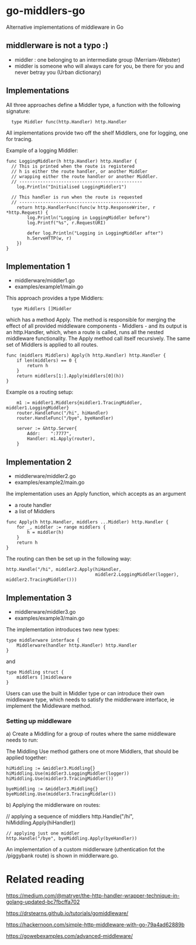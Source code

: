 # go-middlers-go
Alternative implementations of middleware in Go

## middlerware is not a typo :)
  - middler : one belonging to an intermediate group (Merriam-Webster)
  - middler is someone who will always care for you, be there for you and never betray you (Urban dictionary)

## Implementations

All three approaches define a Middler type, a function with the following signature:

```
  type Middler func(http.Handler) http.Handler
```

All implementations provide two off the shelf Middlers, one for logging, one for tracing.

Example of a logging Middler:

```
func LoggingMiddler(h http.Handler) http.Handler {
  // This is printed when the route is registered
  // h is either the route handler, or another Middler
  // wrapping either the route handler or another Middler.
  // -----------------------------------------------
	log.Println("Initialised LoggingMiddler1")

  // This handler is run when the route is requested
  // -----------------------------------------------
	return http.HandlerFunc(func(w http.ResponseWriter, r *http.Request) {
		log.Println("Logging in LoggingMiddler before")
		log.Printf("%s", r.RequestURI)

		defer log.Println("Logging in LoggingMiddler after")
		h.ServeHTTP(w, r)
	})
}
```

## Implementation 1

  - middlerware/middler1.go
  - examples/example1/main.go

This approach provides a type Middlers:

```
  type Middlers []Middler
```

which has a method Apply. The method is responsible for merging the effect of all provided
middleware components - Middlers - and its output is an http.Handler, which, when a route
is called, runs all the nested middleware functionality. The Apply method call itself recursively.
The same set of Middlers is applied to all routes.

```
func (middlers Middlers) Apply(h http.Handler) http.Handler {
	if len(middlers) == 0 {
		return h
	}
	return middlers[1:].Apply(middlers[0](h))
}
```

Example os a routing setup:
```
	m1 := middler1.Middlers{middler1.TracingMiddler, middler1.LoggingMiddler}
	router.HandleFunc("/hi", hiHandler)
	router.HandleFunc("/bye", byeHandler)

	server := &http.Server{
		Addr:    ":7777",
		Handler: m1.Apply(router),
	}
```

## Implementation 2

  - middlerware/middler2.go
  - examples/example2/main.go

Ihe implementation uses an Apply function, which accepts as an argument

  - a route handler
  - a list of Middlers

```
func Apply(h http.Handler, middlers ...Middler) http.Handler {
	for _, middler := range middlers {
		h = middler(h)
	}
	return h
}
```
The routing can then be set up in the following way:

```
http.Handle("/hi", middler2.Apply(hiHandler,
                                  middler2.LoggingMiddler(logger), middler2.TracingMiddler()))
```

## Implementation 3
  
  - middlerware/middler3.go
  - examples/example3/main.go

The implementation introduces two new types:

```
type middlerware interface {
	Middlerware(handler http.Handler) http.Handler
}
```

and

```
type Middling struct {
	middlers []middleware
}
```

Users can use the built in Middler type or can introduce their own middleware type, which
needs to satisfy the middlerware interface, ie implement the Middleware method.

### Setting up middleware

a) Create a Middling for a group of routes where the same middleware needs to run:

The Middling Use method gathers one ot more Middlers, that should be applied together:

	hiMiddling := &middler3.Middling{}
	hiMiddling.Use(middler3.LoggingMiddler(logger))
	hiMiddling.Use(middler3.TracingMiddler())

	byeMiddling := &middler3.Middling{}
	byeMiddling.Use(middler3.TracingMiddler())

b) Applying the middlerware on routes:

  // applying a sequence of middlers
	http.Handle("/hi", hiMiddling.Apply(hiHandler))

	// applying just one middler
	http.Handle("/bye", byeMiddling.Apply(byeHandler))

An implementation of a custom middlerware (uthentication fot the /piggybank route)
is shown in middlerware.go.

# Related reading

https://medium.com/@matryer/the-http-handler-wrapper-technique-in-golang-updated-bc7fbcffa702

https://drstearns.github.io/tutorials/gomiddleware/

https://hackernoon.com/simple-http-middleware-with-go-79a4ad62889b

https://gowebexamples.com/advanced-middleware/